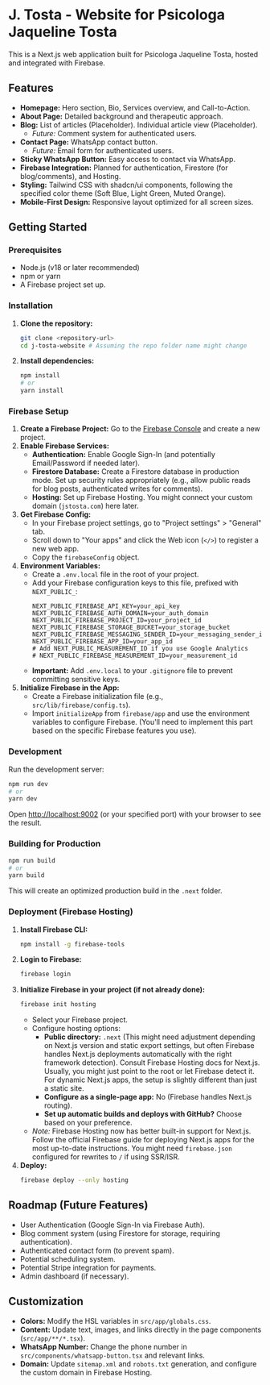 # J. Tosta - Website for Psicologa Jaqueline Tosta

This is a Next.js web application built for Psicologa Jaqueline Tosta, hosted and integrated with Firebase.

## Features

*   **Homepage:** Hero section, Bio, Services overview, and Call-to-Action.
*   **About Page:** Detailed background and therapeutic approach.
*   **Blog:** List of articles (Placeholder). Individual article view (Placeholder).
    *   *Future:* Comment system for authenticated users.
*   **Contact Page:** WhatsApp contact button.
    *   *Future:* Email form for authenticated users.
*   **Sticky WhatsApp Button:** Easy access to contact via WhatsApp.
*   **Firebase Integration:** Planned for authentication, Firestore (for blog/comments), and Hosting.
*   **Styling:** Tailwind CSS with shadcn/ui components, following the specified color theme (Soft Blue, Light Green, Muted Orange).
*   **Mobile-First Design:** Responsive layout optimized for all screen sizes.

## Getting Started

### Prerequisites

*   Node.js (v18 or later recommended)
*   npm or yarn
*   A Firebase project set up.

### Installation

1.  **Clone the repository:**
    ```bash
    git clone <repository-url>
    cd j-tosta-website # Assuming the repo folder name might change
    ```

2.  **Install dependencies:**
    ```bash
    npm install
    # or
    yarn install
    ```

### Firebase Setup

1.  **Create a Firebase Project:** Go to the [Firebase Console](https://console.firebase.google.com/) and create a new project.
2.  **Enable Firebase Services:**
    *   **Authentication:** Enable Google Sign-In (and potentially Email/Password if needed later).
    *   **Firestore Database:** Create a Firestore database in production mode. Set up security rules appropriately (e.g., allow public reads for blog posts, authenticated writes for comments).
    *   **Hosting:** Set up Firebase Hosting. You might connect your custom domain (`jstosta.com`) here later.
3.  **Get Firebase Config:**
    *   In your Firebase project settings, go to "Project settings" > "General" tab.
    *   Scroll down to "Your apps" and click the Web icon (`</>`) to register a new web app.
    *   Copy the `firebaseConfig` object.
4.  **Environment Variables:**
    *   Create a `.env.local` file in the root of your project.
    *   Add your Firebase configuration keys to this file, prefixed with `NEXT_PUBLIC_`:
        ```
        NEXT_PUBLIC_FIREBASE_API_KEY=your_api_key
        NEXT_PUBLIC_FIREBASE_AUTH_DOMAIN=your_auth_domain
        NEXT_PUBLIC_FIREBASE_PROJECT_ID=your_project_id
        NEXT_PUBLIC_FIREBASE_STORAGE_BUCKET=your_storage_bucket
        NEXT_PUBLIC_FIREBASE_MESSAGING_SENDER_ID=your_messaging_sender_id
        NEXT_PUBLIC_FIREBASE_APP_ID=your_app_id
        # Add NEXT_PUBLIC_MEASUREMENT_ID if you use Google Analytics
        # NEXT_PUBLIC_FIREBASE_MEASUREMENT_ID=your_measurement_id
        ```
    *   **Important:** Add `.env.local` to your `.gitignore` file to prevent committing sensitive keys.
5.  **Initialize Firebase in the App:**
    *   Create a Firebase initialization file (e.g., `src/lib/firebase/config.ts`).
    *   Import `initializeApp` from `firebase/app` and use the environment variables to configure Firebase. (You'll need to implement this part based on the specific Firebase features you use).

### Development

Run the development server:

```bash
npm run dev
# or
yarn dev
```

Open [http://localhost:9002](http://localhost:9002) (or your specified port) with your browser to see the result.

### Building for Production

```bash
npm run build
# or
yarn build
```

This will create an optimized production build in the `.next` folder.

### Deployment (Firebase Hosting)

1.  **Install Firebase CLI:**
    ```bash
    npm install -g firebase-tools
    ```
2.  **Login to Firebase:**
    ```bash
    firebase login
    ```
3.  **Initialize Firebase in your project (if not already done):**
    ```bash
    firebase init hosting
    ```
    *   Select your Firebase project.
    *   Configure hosting options:
        *   **Public directory:** `.next` (This might need adjustment depending on Next.js version and static export settings, but often Firebase handles Next.js deployments automatically with the right framework detection). Consult Firebase Hosting docs for Next.js. Usually, you might just point to the root or let Firebase detect it. For dynamic Next.js apps, the setup is slightly different than just a static site.
        *   **Configure as a single-page app:** No (Firebase handles Next.js routing).
        *   **Set up automatic builds and deploys with GitHub?** Choose based on your preference.
    *   *Note:* Firebase Hosting now has better built-in support for Next.js. Follow the official Firebase guide for deploying Next.js apps for the most up-to-date instructions. You might need `firebase.json` configured for rewrites to `/` if using SSR/ISR.
4.  **Deploy:**
    ```bash
    firebase deploy --only hosting
    ```

## Roadmap (Future Features)

*   User Authentication (Google Sign-In via Firebase Auth).
*   Blog comment system (using Firestore for storage, requiring authentication).
*   Authenticated contact form (to prevent spam).
*   Potential scheduling system.
*   Potential Stripe integration for payments.
*   Admin dashboard (if necessary).

## Customization

*   **Colors:** Modify the HSL variables in `src/app/globals.css`.
*   **Content:** Update text, images, and links directly in the page components (`src/app/**/*.tsx`).
*   **WhatsApp Number:** Change the phone number in `src/components/whatsapp-button.tsx` and relevant links.
*   **Domain:** Update `sitemap.xml` and `robots.txt` generation, and configure the custom domain in Firebase Hosting.

```